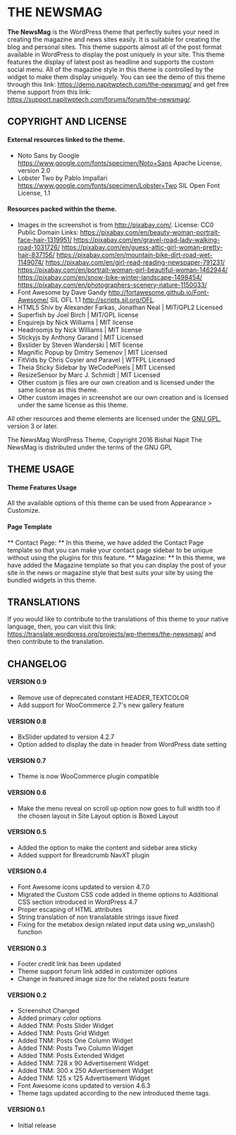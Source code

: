 # THE NEWSMAG
**The NewsMag** is the WordPress theme that perfectly suites your need in creating the magazine and news sites  easily. It is suitable for creating the blog and personal sites. This theme supports almost all of the post format available in WordPress to display the post uniquely in your site. This theme features the display of latest post as headline and supports the custom social menu. All of the magazine style in this theme is controlled by the widget to make them display uniquely. You can see the demo of this theme through this link: https://demo.napitwptech.com/the-newsmag/ and get free theme support from this link: https://support.napitwptech.com/forums/forum/the-newsmag/.

## COPYRIGHT AND LICENSE
#### External resources linked to the theme.
* Noto Sans by Google https://www.google.com/fonts/specimen/Noto+Sans
  Apache License, version 2.0
* Lobster Two by Pablo Impallari https://www.google.com/fonts/specimen/Lobster+Two
  SIL Open Font License, 1.1

#### Resources packed within the theme.
* Images in the screenshot is from http://pixabay.com/. License: CC0 Public Domain
  Links: https://pixabay.com/en/beauty-woman-portrait-face-hair-1319951/
		 https://pixabay.com/en/gravel-road-lady-walking-road-1031726/
		 https://pixabay.com/en/guess-attic-girl-woman-pretty-hair-837156/
		 https://pixabay.com/en/mountain-bike-dirt-road-wet-1149074/
		 https://pixabay.com/en/girl-read-reading-newspaper-791231/
		 https://pixabay.com/en/portrait-woman-girl-beautiful-woman-1462944/
		 https://pixabay.com/en/snow-bike-winter-landscape-1498454/
		 https://pixabay.com/en/photographers-scenery-nature-1150033/
* Font Awesome by Dave Gandy http://fortawesome.github.io/Font-Awesome/
  SIL OFL 1.1 http://scripts.sil.org/OFL.
* HTML5 Shiv by Alexander Farkas, Jonathan Neal | MIT/GPL2 Licensed
* Superfish by Joel Birch | MIT/GPL license
* Enquirejs by Nick Williams | MIT license
* Headroomjs by Nick Williams | MIT license
* Stickyjs by Anthony Garand | MIT Licensed
* Bxslider by Steven Wanderski | MIT license
* Magnific Popup by Dmitry Semenov | MIT Licensed
* FitVids by Chris Coyier and Paravel | WTFPL Licensed
* Theia Sticky Sidebar by WeCodePixels | MIT Licensed
* ResizeSensor by Marc J. Schmidt | MIT Licensed
* Other custom js files are our own creation and is licensed under the same license as this theme.
* Other custom images in screenshot are our own creation and is licensed under the same license as this theme.

All other resources and theme elements are licensed under the [GNU GPL](http://www.gnu.org/licenses/gpl-3.0.txt), version 3 or later.

The NewsMag WordPress Theme, Copyright 2016 Bishal Napit
The NewsMag is distributed under the terms of the GNU GPL

## THEME USAGE
#### Theme Features Usage
All the available options of this theme can be used from Appearance > Customize.

#### Page Template
** Contact Page: ** In this theme, we have added the Contact Page template so that you can make your contact page sidebar to be unique without using the plugins for this feature.
** Magazine: ** In this theme, we have added the Magazine template so that you can display the post of your site in the news or magazine style that best suits your site by using the bundled widgets in this theme.

## TRANSLATIONS
If you would like to contribute to the translations of this theme to your native language, then, you can visit this link: https://translate.wordpress.org/projects/wp-themes/the-newsmag/ and then contribute to the translation.

## CHANGELOG
#### VERSION 0.9
* Remove use of deprecated constant HEADER_TEXTCOLOR
* Add support for WooCommerce 2.7's new gallery feature

#### VERSION 0.8
* BxSlider updated to version 4.2.7
* Option added to display the date in header from WordPress date setting

#### VERSION 0.7
* Theme is now WooCommerce plugin compatible

#### VERSION 0.6
* Make the menu reveal on scroll up option now goes to full width too if the chosen layout in Site Layout option is Boxed Layout

#### VERSION 0.5
* Added the option to make the content and sidebar area sticky
* Added support for Breadcrumb NavXT plugin

#### VERSION 0.4
* Font Awesome icons updated to version 4.7.0
* Migrated the Custom CSS code added in theme options to Additional CSS section introduced in WordPress 4.7
* Proper escaping of HTML attributes
* String translation of non translatable strings issue fixed
* Fixing for the metabox design related input data using wp_unslash() function

#### VERSION 0.3
* Footer credit link has been updated
* Theme support forum link added in customizer options
* Change in featured image size for the related posts feature

#### VERSION 0.2
* Screenshot Changed
* Added primary color options
* Added TNM: Posts Slider Widget
* Added TNM: Posts Grid Widget
* Added TNM: Posts One Column Widget
* Added TNM: Posts Two Column Widget
* Added TNM: Posts Extended Widget
* Added TNM: 728 x 90 Advertisement Widget
* Added TNM: 300 x 250 Advertisement Widget
* Added TNM: 125 x 125 Advertisement Widget
* Font Awesome icons updated to version 4.6.3
* Theme tags updated according to the new introduced theme tags.

#### VERSION 0.1
* Initial release
